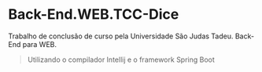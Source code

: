 # Back-End.WEB.TCC-Dice
Trabalho de conclusão de curso pela Universidade São Judas Tadeu. Back-End para WEB.

> Utilizando o compilador Intellij e o framework Spring Boot
